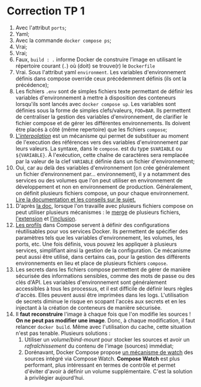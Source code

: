 # Correction TP 1

1. Avec l'attribut `ports`;
2. Yaml;
3. Avec la commande `docker compose ps`;
4. Vrai;
5. Vrai;
6. Faux, `build : .` informe Docker de construire l’image en utilisant le répertoire courant (`.`) où (doit) se trouve(r) le `Dockerfile`
7. Vrai. Sous l'attribut yaml `environment`. Les variables d'environnement définis dans compose override ceux précédemment définis (ils ont la précédence);
8. Les fichiers `.env` sont de simples fichiers texte permettant de définir les variables d'environnement à mettre à disposition des conteneurs lorsqu'ils sont lancés avec `docker compose up`. Les variables sont définies sous la forme de simples clefs/valeurs, `FOO=BAR`. Ils permettent de centraliser la gestion des variables d'environnement, de clarifier le fichier compose et de gérer les différentes environnements. Ils doivent être placés à côté (même repertoire) que les fichiers `compose`;
9. [L'*interpolation*](https://docs.docker.com/compose/environment-variables/env-file/#interpolation) est un mécanisme qui permet de substituer au moment de l'execution des références vers des variables d'environnement par leurs valeurs. La syntaxe, dans le `compose`. est du type `$VARIABLE` ou `${VARIABLE}`. À l'exécution, cette chaîne de caractères sera remplacée par la valeur de la clef `VARIABLE` définie dans un fichier d'environnement;
10. Oui, car au delà des variables d'environnement (on crée généralement un fichier d’environnement par... environnement), il y a notamment des services ou des volumes que l'on peut utiliser en environnement de développement et non en environnement de production. Généralement, on définit plusieurs fichiers compose, un pour chaque environnement. [Lire la documentation et les conseils sur le sujet.](https://docs.docker.com/compose/multiple-compose-files/)
11. D'après [la doc](https://docs.docker.com/compose/multiple-compose-files/), lorsque l'on travaille avec plusieurs fichiers compose on peut utiliser plusieurs mécanismes : le [merge](https://docs.docker.com/compose/multiple-compose-files/merge/) de plusieurs fichiers, [l'extension](https://docs.docker.com/compose/multiple-compose-files/extends/) et [l'inclusion](https://docs.docker.com/compose/multiple-compose-files/include/).
12. [Les profils](https://docs.docker.com/compose/profiles/) dans Compose servent à définir des configurations réutilisables pour vos services Docker. Ils permettent de spécifier des paramètres tels que les variables d'environnement, les volumes, les ports, etc. Une fois définis, vous pouvez les appliquer à plusieurs services, simplifiant ainsi la gestion de la configuration. Ce mécanisme peut aussi être utilisé, dans certains cas, pour la gestion des différents environnements en lieu et place de plusieurs fichiers `compose`.
13. Les secrets dans les fichiers compose permettent de gérer de manière sécurisée des informations sensibles, comme des mots de passe ou des clés d'API. Les variables d'environnement sont généralement accessibles à tous les processus, et il est difficile de définir leurs règles d'accès. Elles peuvent aussi être imprimées dans les logs. L'utilisation de secrets diminue le risque en scopant l'accès aux secrets et en les injectant à la création de conteneurs de manière sécurisée.
14. Il **faut reconstruire** l'image à chaque fois que l'on modifie les sources ! **On ne peut pas modifier une image**. Donc, à chaque modification, il faut relancer `docker build`. Même avec l'utilisation du cache, cette situation n'est pas tenable. Plusieurs solutions : 
    1.  Utiliser un *volume*/*bind-mount* pour stocker les sources et avoir un *rafraîchissement* du contenu de l'image (sources) immédiat;
    2.  Dorénavant, Docker Compose propose [un mécanisme de watch](https://docs.docker.com/compose/file-watch/) des sources intégré via Compose Watch. 
**Compose Watch** est plus performant, plus intéressant en termes de contrôle et permet d'éviter d'avoir à définir un volume supplémentaire. C'est la solution à privilégier aujourd'hui.